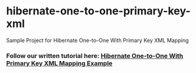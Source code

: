 # hibernate-one-to-one-primary-key-xml
Sample Project for Hibernate One-to-One With Primary Key XML Mapping
### Follow our written tutorial here: [Hibernate One-to-One With Primary Key XML Mapping Example](https://www.codejava.net/frameworks/hibernate/hibernate-one-to-one-with-primary-key-xml-mapping-example)
